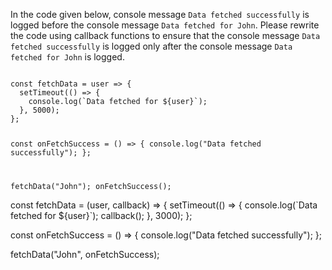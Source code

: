 In the code given below, console message `Data fetched successfully` is logged before the console message `Data fetched for John`. Please rewrite the code using callback functions to ensure that the console message `Data fetched successfully` is logged only after the console message `Data fetched for John` is logged.

<codeblock type="exercise" language="javascript" evaluateAsync="true" timeOut="2000" testMode="fixedInput">
<code>
const fetchData = user => {
  setTimeout(() => {
    console.log(`Data fetched for ${user}`);
  }, 5000);
};

const onFetchSuccess = () => {
  console.log("Data fetched successfully");
};

fetchData("John");
onFetchSuccess();
</code>

<solution>
const fetchData = (user, callback) => {
  setTimeout(() => {
    console.log(`Data fetched for ${user}`);
    callback();
  }, 3000);
};

const onFetchSuccess = () => {
  console.log("Data fetched successfully");
};

fetchData("John", onFetchSuccess);
</solution>
</codeblock>
